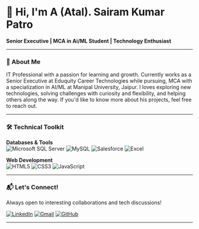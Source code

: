 # 👋 Hi, I'm A (Atal). Sairam Kumar Patro

**Senior Executive | MCA in Ai/ML Student | Technology Enthusiast**

---

### 🚀 About Me

IT Professional with a passion for learning and growth. Currently works as a Senior Executive at Eduquity Career Technologies while pursuing, MCA with a specialization in AI/ML at Manipal University, Jaipur. I loves exploring new technologies, solving challenges with curiosity and flexibility, and helping others along the way. If you'd like to know more about his projects, feel free to reach out.

---

### 🛠️ Technical Toolkit

**Databases & Tools**  
![Microsoft SQL Server](https://img.shields.io/badge/Microsoft_SQL_Server-CC2927?style=flat&logo=microsoft-sql-server&logoColor=white) ![MySQL](https://img.shields.io/badge/MySQL-4479A1?style=flat&logo=mysql&logoColor=white) ![Salesforce](https://img.shields.io/badge/Salesforce-00A1E0?style=flat&logo=Salesforce&logoColor=white) ![Excel](https://img.shields.io/badge/Microsoft_Excel-217346?style=flat&logo=microsoft-excel&logoColor=white)

**Web Development**  
![HTML5](https://img.shields.io/badge/HTML5-E34F26?style=flat&logo=html5&logoColor=white) ![CSS3](https://img.shields.io/badge/CSS3-1572B6?style=flat&logo=css3&logoColor=white) ![JavaScript](https://img.shields.io/badge/JavaScript-F7DF1E?style=flat&logo=javascript&logoColor=black)

---

### 📬 Let's Connect!

Always open to interesting collaborations and tech discussions!

[![LinkedIn](https://img.shields.io/badge/LinkedIn-0077B5?style=for-the-badge&logo=linkedin&logoColor=white)](https://www.linkedin.com/in/isairamkumar) [![Gmail](https://img.shields.io/badge/Gmail-D14836?style=for-the-badge&logo=gmail&logoColor=white)](mailto:itsairamkumar@gmail.com) [![GitHub](https://img.shields.io/badge/GitHub-100000?style=for-the-badge&logo=github&logoColor=white)](https://github.com/itsairamkumar)

---
